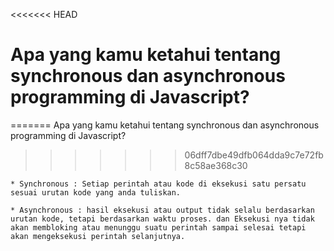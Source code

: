 <<<<<<< HEAD
# Apa yang kamu ketahui tentang synchronous dan asynchronous programming di Javascript?
=======
Apa yang kamu ketahui tentang synchronous dan asynchronous programming di Javascript?
>>>>>>> 06dff7dbe49dfb064dda9c7e72fb8c58ae368c30

    * Synchronous : Setiap perintah atau kode di eksekusi satu persatu sesuai urutan kode yang anda tuliskan. 

    * Asynchronous : hasil eksekusi atau output tidak selalu berdasarkan urutan kode, tetapi berdasarkan waktu proses. dan Eksekusi nya tidak akan membloking atau menunggu suatu perintah sampai selesai tetapi akan mengeksekusi perintah selanjutnya.